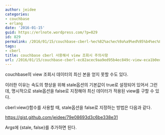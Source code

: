 ```yaml
---
author: jeidee
categories:
- couchbase
- erlang
date: '2016-01-15'
guid: https://erlnote.wordpress.com/?p=829
id: 829
permalink: /2016/01/15/couchbase-cberl-%ec%82%ac%ec%9a%a9%ed%95%b4%ec%84%9c-view-%ec%a1%b0%ed%9a%8c%ec%8b%9c-%ec%a3%bc%ec%9d%98%ec%82%ac%ed%95%ad/
tags:
- cberl
title: couchbase cberl 사용해서 view 조회시 주의사항
url: /2016/01/15/couchbase-cberl-ec82acec9aa9ed95b4ec849c-view-eca1b0ed9a8cec8b9c-eca3bcec9d98ec82aced95ad
---
```


couchbase의 view 조회시 데이터의 최신 본을 얻지 못할 수도 있다.
  
이러한 이유는 속도의 향상을 위해 stale옵션의 기본값이 true로 설정되어 있어서 그런데, 명시적으로 stale옵션을 false로 지정해야 최신 데이터가 적용된 view를 구할 수 있다.

cberl:view()함수를 사용할 때, stale옵션을 false로 지정하는 방법은 다음과 같다.

https://gist.github.com/jeidee/79e08693d3c6be338e31

Args에 {stale, false}를 추가하면 된다.